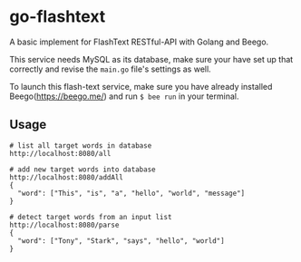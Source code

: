 # go-flashtext
A basic implement for FlashText RESTful-API with Golang and Beego.

This service needs MySQL as its database, make sure your have set up that correctly and revise the ```main.go``` file's settings as well.

To launch this flash-text service, make sure you have already installed Beego(https://beego.me/) and run ```$ bee run``` in your terminal.


## Usage

```
# list all target words in database
http://localhost:8080/all

# add new target words into database
http://localhost:8080/addAll
{
  "word": ["This", "is", "a", "hello", "world", "message"]
}

# detect target words from an input list
http://localhost:8080/parse
{
  "word": ["Tony", "Stark", "says", "hello", "world"]
}
```

